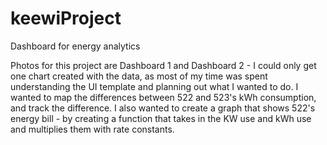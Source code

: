 # keewiProject
Dashboard for energy analytics

Photos for this project are Dashboard 1 and Dashboard 2 - I could only get one chart created with the data, as most of my time was spent understanding the UI template and planning out what I wanted to do. I wanted to map  the differences between 522 and 523's kWh consumption, and track the difference. I also wanted to create a graph that shows 522's energy bill - by creating a function that takes in the KW use and kWh use and multiplies them with rate constants. 
